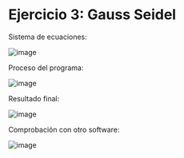 # Ejercicio 3: Gauss Seidel

Sistema de ecuaciones:

![image](https://github.com/22030130/Numerical-Methods-/assets/147437999/dc1ef047-43a9-4a1f-ab97-3cf0afc33e54)

Proceso del programa:

![image](https://github.com/22030130/Numerical-Methods-/assets/147437999/9866ab58-9cde-4a18-ab4d-9918f5ee99c6)

Resultado final:

![image](https://github.com/22030130/Numerical-Methods-/assets/147437999/6ec73ea4-9032-4d62-a802-71c64f4c3db9)

Comprobación con otro software:

![image](https://github.com/22030130/Numerical-Methods-/assets/147437999/a1d97208-02c7-4439-b3bc-5297fb60ee29)



